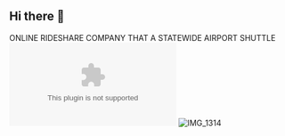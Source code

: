 ## Hi there 👋

<!--

**Here are some ideas to get you started:**

🙋‍♀️ A short introduction - what is your organization all about?
🌈 Contribution guidelines - how can the community get involved?
👩‍💻 Useful resources - where can the community find your docs? Is there anything else the community should know?
🍿 Fun facts - what does your team eat for breakfast?
🧙 Remember, you can do mighty things with the power of [Markdown](https://docs.github.com/github/writing-on-github/getting-started-with-writing-and-formatting-on-github/basic-writing-and-formatting-syntax)
-->
ONLINE RIDESHARE COMPANY THAT A STATEWIDE AIRPORT SHUTTLE![httpswww.PRIVATEBLACKRIDES.COM- CVG.csv](https://github.com/privateblackrides-s-Github-organization/.github/files/9471867/httpswww.PRIVATEBLACKRIDES.COM-.CVG.csv)
![IMG_1314](https://user-images.githubusercontent.com/112500124/187970630-c646ba13-2c75-4a97-bc99-984496ac5d77.JPG)
